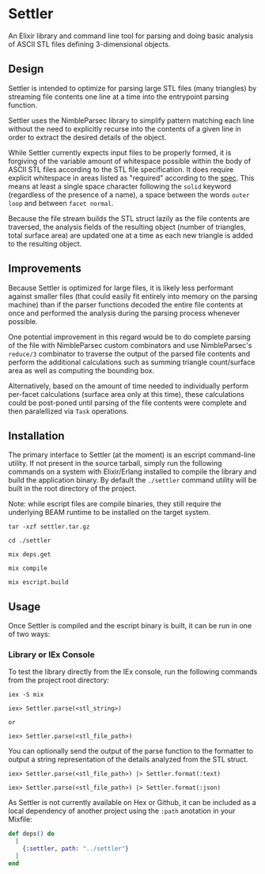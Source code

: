 # Settler

An Elixir library and command line tool for parsing and doing basic analysis of
ASCII STL files defining 3-dimensional objects.

## Design

Settler is intended to optimize for parsing large STL files (many triangles) by
streaming file contents one line at a time into the entrypoint parsing function.

Settler uses the NimbleParsec library to simplify pattern matching each line without
the need to explicitly recurse into the contents of a given line in order to extract
the desired details of the object.

While Settler currently expects input files to be properly formed, it is forgiving of the
variable amount of whitespace possible within the body of ASCII STL files according to the
STL file specification. It does require explicit whitespace in areas listed as "required"
according to the [spec](https://en.wikipedia.org/wiki/STL_(file_format)#ASCII_STL). This
means at least a single space character following the `solid` keyword (regardless of the
presence of a name), a space between the words `outer loop` and between `facet normal`.

Because the file stream builds the STL struct lazily as the file contents are traversed,
the analysis fields of the resulting object (number of triangles, total surface area) are
updated one at a time as each new triangle is added to the resulting object.

## Improvements

Because Settler is optimized for large files, it is likely less performant against
smaller files (that could easily fit entirely into memory on the parsing machine) than
if the parser functions decoded the entire file contents at once and performed the
analysis during the parsing process whenever possible.

One potential improvement in this regard would be to do complete parsing of the file
with NimbleParsec custom combinators and use NimbleParsec's `reduce/3` combinator to
traverse the output of the parsed file contents and perform the additional calculations
such as summing triangle count/surface area as well as computing the bounding box.

Alternatively, based on the amount of time needed to individually perform per-facet
calculations (surface area only at this time), these calculations could be post-poned until
parsing of the file contents were complete and then paralellized via `Task` operations.

## Installation
The primary interface to Settler (at the moment) is an escript command-line
utility. If not present in the source tarball, simply run the following commands
on a system with Elixir/Erlang installed to compile the library and build the
application binary. By default the `./settler` command utility will be built in
the root directory of the project.

Note: while escript files are compile binaries, they still require the underlying
BEAM runtime to be installed on the target system.

```
tar -xzf settler.tar.gz

cd ./settler

mix deps.get

mix compile

mix escript.build
```

## Usage

Once Settler is compiled and the escript binary is built, it can be run in one
of two ways:

### Library or IEx Console

To test the library directly from the IEx console, run the following commands
from the project root directory:

```
iex -S mix

iex> Settler.parse(<stl_string>)

or 

iex> Settler.parse(<stl_file_path>)
```

You can optionally send the output of the parse function to the formatter to
output a string representation of the details analyzed from the STL struct.

```
iex> Settler.parse(<stl_file_path>) |> Settler.format(:text)

iex> Settler.parse(<stl_file_path>) |> Settler.format(:json)
```

As Settler is not currently available on Hex or Github, it can be included
as a local dependency of another project using the `:path` anotation in your
Mixfile:

```elixir
def deps() do
  [
    {:settler, path: "../settler"}
  ]
end
```
